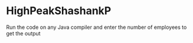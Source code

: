 # HighPeakShashankP
Run the code on any Java compiler and enter the number of employees to get the output 
